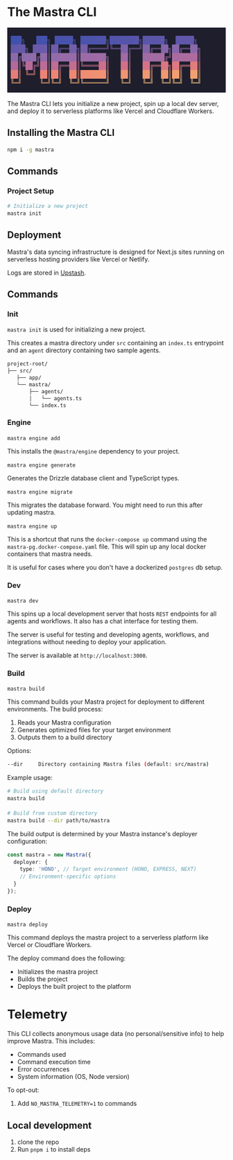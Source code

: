 # The Mastra CLI

![Mastra Cli](https://github.com/mastra-ai/mastra/blob/main/packages/cli/mastra-cli.png)

The Mastra CLI lets you initialize a new project, spin up a local dev server, and deploy it to serverless platforms like Vercel and Cloudflare Workers.

## Installing the Mastra CLI

```bash copy
npm i -g mastra
```

## Commands

### Project Setup

```bash
# Initialize a new project
mastra init
```

## Deployment

Mastra's data syncing infrastructure is designed for Next.js sites running on serverless hosting providers like Vercel or Netlify.

Logs are stored in [Upstash](https://upstash.com/).

## Commands

### Init

`mastra init` is used for initializing a new project.

This creates a mastra directory under `src` containing an `index.ts` entrypoint and an `agent` directory containing two sample agents.

```text
project-root/
├── src/
   ├── app/
   └── mastra/
       ├── agents/
       │   └── agents.ts
       └── index.ts
```

### Engine

`mastra engine add`

This installs the `@mastra/engine` dependency to your project.

`mastra engine generate`

Generates the Drizzle database client and TypeScript types.

`mastra engine migrate`

This migrates the database forward. You might need to run this after updating mastra.

`mastra engine up`

This is a shortcut that runs the `docker-compose up` command using the `mastra-pg.docker-compose.yaml` file. This will spin up any local docker containers that mastra needs.

It is useful for cases where you don't have a dockerized `postgres` db setup.

### Dev

`mastra dev`

This spins up a local development server that hosts `REST` endpoints for all agents and workflows. It also has a chat interface for testing them.

The server is useful for testing and developing agents, workflows, and integrations without needing to deploy your application.

The server is available at `http://localhost:3000`.

### Build

`mastra build`

This command builds your Mastra project for deployment to different environments. The build process:
1. Reads your Mastra configuration
2. Generates optimized files for your target environment
3. Outputs them to a build directory

Options:
```bash
--dir     Directory containing Mastra files (default: src/mastra)
```

Example usage:
```bash
# Build using default directory
mastra build

# Build from custom directory
mastra build --dir path/to/mastra
```

The build output is determined by your Mastra instance's deployer configuration:

```typescript
const mastra = new Mastra({
  deployer: {
    type: 'HONO', // Target environment (HONO, EXPRESS, NEXT)
    // Environment-specific options
  }
});
```

### Deploy

`mastra deploy`

This command deploys the mastra project to a serverless platform like Vercel or Cloudflare Workers.

The deploy command does the following:

- Initializes the mastra project
- Builds the project
- Deploys the built project to the platform

# Telemetry

This CLI collects anonymous usage data (no personal/sensitive info) to help improve Mastra. This includes:

- Commands used
- Command execution time
- Error occurrences
- System information (OS, Node version)

To opt-out:

1. Add `NO_MASTRA_TELEMETRY=1` to commands

## Local development

1. clone the repo
2. Run `pnpm i` to install deps
